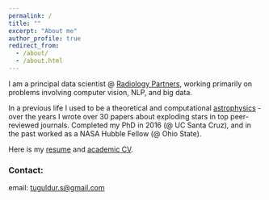```yaml
---
permalink: /
title: ""
excerpt: "About me"
author_profile: true
redirect_from:
  - /about/
  - /about.html
---
```


I am a principal data scientist @ [Radiology Partners](https://www.radpartners.com/), working primarily on problems involving computer vision, NLP, and big data.

In a previous life I used to be a theoretical and computational [astrophysics](/astro/) - over the years I wrote over 30 papers about exploding stars in top peer-reviewed journals. Completed my PhD in 2016 (@ UC Santa Cruz), and in the past worked as a NASA Hubble Fellow (@ Ohio State).

Here is my [resume](/files/resume.pdf) and [academic CV](/files/CV.pdf).

### Contact:
email: tuguldur.s@gmail.com
